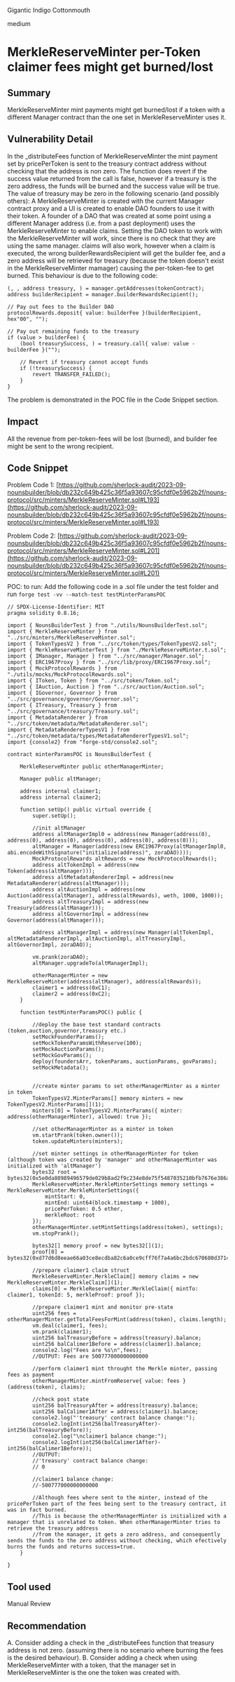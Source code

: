 Gigantic Indigo Cottonmouth

medium

# MerkleReserveMinter per-Token claimer fees might get burned/lost

## Summary

MerkleReserveMinter mint payments might get burned/lost if a token with a different Manager contract than the one set in MerkleReserveMinter uses it.

## Vulnerability Detail
In the _distributeFees function of MerkleReserveMinter the mint payment set by pricePerToken is sent to the treasury contract address without checking that the address is non zero. The function does revert if the success value returned from the call is false, however if a treasury is the zero address, the funds will be burned and the success value will be true.  
The value of treasury may be zero in the following scenario (and possibly others): A MerkleReserveMinter is created with the current Manager contract proxy and a UI is created to enable DAO founders to use it with their token. A founder of a DAO that was created at some point using a different Manager address (i.e. from a past deployment) uses the MerkleReserveMinter to enable claims. Setting the DAO token to work with the MerkleReserveMinter will work, since there is no check that they are using the same manager. claims will also work, however when a claim is executed, the wrong builderRewardsRecipient will get the builder fee, and a zero address will be retrieved for treasury (because the token doesn't exist in the MerkleReserveMinter mamager) causing the per-token-fee to get burned. This behaviour is due to the following code:
```solidity
(, , address treasury, ) = manager.getAddresses(tokenContract);
address builderRecipient = manager.builderRewardsRecipient();

// Pay out fees to the Builder DAO
protocolRewards.deposit{ value: builderFee }(builderRecipient, hex"00", "");

// Pay out remaining funds to the treasury
if (value > builderFee) {
    (bool treasurySuccess, ) = treasury.call{ value: value - builderFee }("");

    // Revert if treasury cannot accept funds
    if (!treasurySuccess) {
        revert TRANSFER_FAILED();
    }
}
```
The problem is demonstrated in the POC file in the Code Snippet section.

## Impact

All the revenue from per-token-fees will be lost (burned), and builder fee might be sent to the wrong recipient.

## Code Snippet

Problem Code 1:
[https://github.com/sherlock-audit/2023-09-nounsbuilder/blob/db232c649b425c36f5a93607c95cfdf0e5962b2f/nouns-protocol/src/minters/MerkleReserveMinter.sol#L193](https://github.com/sherlock-audit/2023-09-nounsbuilder/blob/db232c649b425c36f5a93607c95cfdf0e5962b2f/nouns-protocol/src/minters/MerkleReserveMinter.sol#L193)

Problem Code 2:
[https://github.com/sherlock-audit/2023-09-nounsbuilder/blob/db232c649b425c36f5a93607c95cfdf0e5962b2f/nouns-protocol/src/minters/MerkleReserveMinter.sol#L201](https://github.com/sherlock-audit/2023-09-nounsbuilder/blob/db232c649b425c36f5a93607c95cfdf0e5962b2f/nouns-protocol/src/minters/MerkleReserveMinter.sol#L201)

POC:
to run: Add the following code in a .sol file under the test folder and run `forge test -vv --match-test testMinterParamsPOC`
```solidity
// SPDX-License-Identifier: MIT
pragma solidity 0.8.16;

import { NounsBuilderTest } from "./utils/NounsBuilderTest.sol";
import { MerkleReserveMinter } from "../src/minters/MerkleReserveMinter.sol";
import { TokenTypesV2 } from "../src/token/types/TokenTypesV2.sol";
import { MerkleReserveMinterTest } from "./MerkleReserveMinter.t.sol";
import { IManager, Manager } from "../src/manager/Manager.sol";
import { ERC1967Proxy } from "../src/lib/proxy/ERC1967Proxy.sol";
import { MockProtocolRewards } from "./utils/mocks/MockProtocolRewards.sol";
import { IToken, Token } from "../src/token/Token.sol";
import { IAuction, Auction } from "../src/auction/Auction.sol";
import { IGovernor, Governor } from "../src/governance/governor/Governor.sol";
import { ITreasury, Treasury } from "../src/governance/treasury/Treasury.sol";
import { MetadataRenderer } from "../src/token/metadata/MetadataRenderer.sol";
import { MetadataRendererTypesV1 } from "../src/token/metadata/types/MetadataRendererTypesV1.sol";
import {console2} from "forge-std/console2.sol";

contract minterParamsPOC is NounsBuilderTest {

    MerkleReserveMinter public otherManagerMinter;

    Manager public altManager;

    address internal claimer1;
    address internal claimer2;

    function setUp() public virtual override {
        super.setUp();

        //init altManager
        address altManagerImpl0 = address(new Manager(address(0), address(0), address(0), address(0), address(0), address(0)));
        altManager = Manager(address(new ERC1967Proxy(altManagerImpl0, abi.encodeWithSignature("initialize(address)", zoraDAO))));
        MockProtocolRewards altRewards = new MockProtocolRewards();
        address altTokenImpl = address(new Token(address(altManager)));
        address altMetadataRendererImpl = address(new MetadataRenderer(address(altManager)));
        address altAuctionImpl = address(new Auction(address(altManager), address(altRewards), weth, 1000, 1000));
        address altTreasuryImpl = address(new Treasury(address(altManager)));
        address altGovernorImpl = address(new Governor(address(altManager)));

        address altManagerImpl = address(new Manager(altTokenImpl, altMetadataRendererImpl, altAuctionImpl, altTreasuryImpl, altGovernorImpl, zoraDAO));

        vm.prank(zoraDAO);
        altManager.upgradeTo(altManagerImpl);

        otherManagerMinter = new MerkleReserveMinter(address(altManager), address(altRewards));
        claimer1 = address(0xC1);
        claimer2 = address(0xC2);
    }

    function testMinterParamsPOC() public {
        
        //deploy the base test standard contracts (token,auction,governor,treasury etc.)
        setMockFounderParams();
        setMockTokenParamsWithReserve(100);
        setMockAuctionParams();
        setMockGovParams();
        deploy(foundersArr, tokenParams, auctionParams, govParams);
        setMockMetadata();

    
        //create minter params to set otherManagerMinter as a minter in token
        TokenTypesV2.MinterParams[] memory minters = new TokenTypesV2.MinterParams[](1);
        minters[0] = TokenTypesV2.MinterParams({ minter: address(otherManagerMinter), allowed: true });

        //set otherManagerMinter as a minter in token
        vm.startPrank(token.owner());
        token.updateMinters(minters);

        //set minter settings in otherManagerMinter for token (although token was created by 'manager' and otherManagerMinter was initialized with 'altManager')
        bytes32 root = bytes32(0x5e0da80989496579de029b8ad2f9c234e8de75f5487035210bfb7676e386af8b);
        MerkleReserveMinter.MerkleMinterSettings memory settings = MerkleReserveMinter.MerkleMinterSettings({
            mintStart: 0,
            mintEnd: uint64(block.timestamp + 1000),
            pricePerToken: 0.5 ether,
            merkleRoot: root
        });
        otherManagerMinter.setMintSettings(address(token), settings);
        vm.stopPrank();

        bytes32[] memory proof = new bytes32[](1);
        proof[0] = bytes32(0xd77d6d8eeae66a03ce8ecdba82c6a0ce9cff76f7a4a6bc2bdc670680d3714273);

        //prepare claimer1 claim struct
        MerkleReserveMinter.MerkleClaim[] memory claims = new MerkleReserveMinter.MerkleClaim[](1);
        claims[0] = MerkleReserveMinter.MerkleClaim({ mintTo: claimer1, tokenId: 5, merkleProof: proof });

        //prepare claimer1 mint and monitor pre-state
        uint256 fees = otherManagerMinter.getTotalFeesForMint(address(token), claims.length);
        vm.deal(claimer1, fees);
        vm.prank(claimer1);
        uint256 balTreasuryBefore = address(treasury).balance;
        uint256 balCalimer1Before = address(claimer1).balance;
        console2.log("Fees are %s\n",fees);
        //OUTPUT: Fees are 500777000000000000

        //perform claimer1 mint throught the Merkle minter, passing fees as payment
        otherManagerMinter.mintFromReserve{ value: fees }(address(token), claims);

        //check post state
        uint256 balTreasuryAfter = address(treasury).balance;
        uint256 balCalimer1After = address(claimer1).balance;
        console2.log("'treasury' contract balance change:");
        console2.logInt(int256(balTreasuryAfter)-int256(balTreasuryBefore));
        console2.log("\nclaimer1 balance change:");
        console2.logInt(int256(balCalimer1After)-int256(balCalimer1Before));
        //OUTPUT:
        //'treasury' contract balance change:
        // 0

        //claimer1 balance change:
        //-500777000000000000

        //Although fees where sent to the minter, instead of the pricePerToken part of the fees being sent to the treasury contract, it was in fact burned.
        //This is because the otherManagerMinter is initialized with a manager that is unrelated to token. When otherManagerMinter tries to retrieve the treasury address
        //from the manager, it gets a zero address, and consequently sends the funds to the zero address without checking, which efectively burns the funds and returns success=true.
    }

}
```

## Tool used

Manual Review

## Recommendation

A. Consider adding  a check in the  _distributeFees function that treasury address is not zero. (assuming there is no scenario where burning the fees is the desired behaviour).
B. Consider adding a check when using MerkleReserveMinter with a token, that the manager set in MerkleReserveMinter is the one the token was created with.
